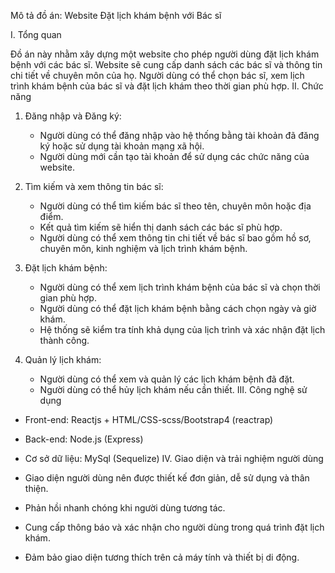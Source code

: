 
Mô tả đồ án:
Website Đặt lịch khám bệnh với Bác sĩ

I. Tổng quan

Đồ án này nhằm xây dựng một website cho phép người dùng đặt lịch khám bệnh với các bác sĩ. Website sẽ cung cấp danh sách các bác sĩ và thông tin chi tiết về chuyên môn của họ. Người dùng có thể chọn bác sĩ, xem lịch trình khám bệnh của bác sĩ và đặt lịch khám theo thời gian phù hợp.
II. Chức năng

1. Đăng nhập và Đăng ký:
   - Người dùng có thể đăng nhập vào hệ thống bằng tài khoản đã đăng ký hoặc sử dụng tài khoản mạng xã hội.
   - Người dùng mới cần tạo tài khoản để sử dụng các chức năng của website.

2. Tìm kiếm và xem thông tin bác sĩ:
   - Người dùng có thể tìm kiếm bác sĩ theo tên, chuyên môn hoặc địa điểm.
   - Kết quả tìm kiếm sẽ hiển thị danh sách các bác sĩ phù hợp.
   - Người dùng có thể xem thông tin chi tiết về bác sĩ bao gồm hồ sơ, chuyên môn, kinh nghiệm và lịch trình khám bệnh.

3. Đặt lịch khám bệnh:
   - Người dùng có thể xem lịch trình khám bệnh của bác sĩ và chọn thời gian phù hợp.
   - Người dùng có thể đặt lịch khám bệnh bằng cách chọn ngày và giờ khám.
   - Hệ thống sẽ kiểm tra tính khả dụng của lịch trình và xác nhận đặt lịch thành công.

4. Quản lý lịch khám:
   - Người dùng có thể xem và quản lý các lịch khám bệnh đã đặt.
   - Người dùng có thể hủy lịch khám nếu cần thiết.
III. Công nghệ sử dụng

- Front-end: Reactjs + HTML/CSS-scss/Bootstrap4 (reactrap)
- Back-end: Node.js (Express)
- Cơ sở dữ liệu: MySql (Sequelize)
IV. Giao diện và trải nghiệm người dùng

- Giao diện người dùng nên được thiết kế đơn giản, dễ sử dụng và thân thiện.
- Phản hồi nhanh chóng khi người dùng tương tác.
- Cung cấp thông báo và xác nhận cho người dùng trong quá trình đặt lịch khám.
- Đảm bảo giao diện tương thích trên cả máy tính và thiết bị di động.

